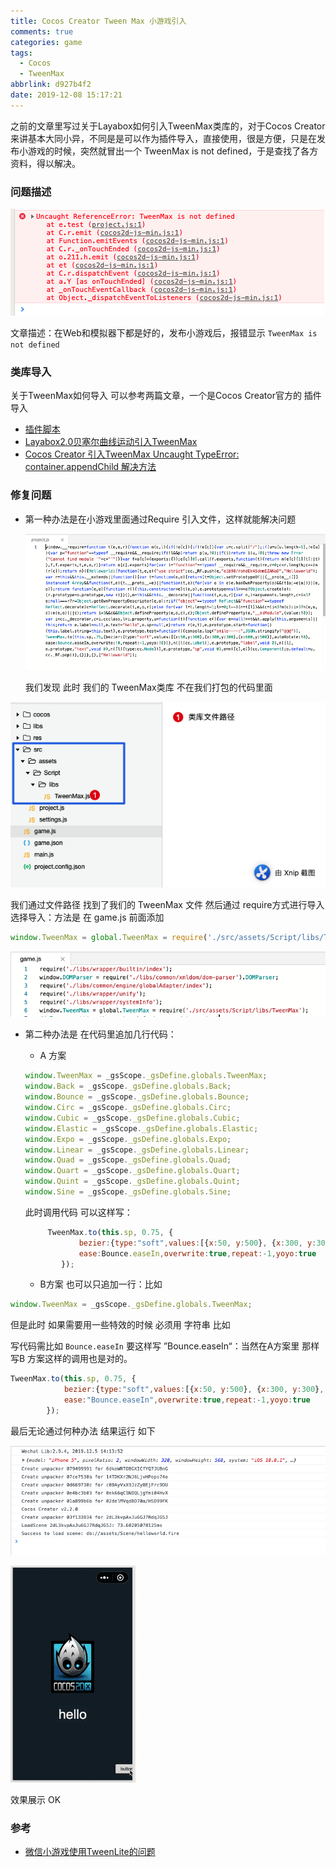 ```yaml
---
title: Cocos Creator Tween Max 小游戏引入
comments: true
categories: game
tags:
  - Cocos
  - TweenMax
abbrlink: d927b4f2
date: 2019-12-08 15:17:21
---
```


之前的文章里写过关于Layabox如何引入TweenMax类库的，对于Cocos Creator来讲基本大同小异，不同是是可以作为插件导入，直接使用，很是方便，只是在发布小游戏的时候，突然就冒出一个 TweenMax is not defined，于是查找了各方资料，得以解决。
<!--more-->

### 问题描述

![image-20191209155240060](Cocos-Creator-Tween-Max-小游戏引入/image-20191209155240060.png)

文章描述：在Web和模拟器下都是好的，发布小游戏后，报错显示 `TweenMax is not defined`

### 类库导入

关于TweenMax如何导入 可以参考两篇文章，一个是Cocos Creator官方的 插件导入

- [插件脚本](https://docs.cocos.com/creator/manual/zh/scripting/plugin-scripts.html)
- [Layabox2.0贝塞尔曲线运动引入TweenMax](http://blog.asroads.com/post/b0aa25e3.html)
- [Cocos Creator 引入TweenMax Uncaught TypeError: container.appendChild 解决方法](http://blog.asroads.com/post/2376105a.html)

### 修复问题

- 第一种办法是在小游戏里面通过Require 引入文件，这样就能解决问题

  ![image-20191209155413880](Cocos-Creator-Tween-Max-小游戏引入/image-20191209155413880.png)

  我们发现 此时 我们的 TweenMax类库 不在我们打包的代码里面

![image-20191209160225182](Cocos-Creator-Tween-Max-小游戏引入/image-20191209160225182.png)

我们通过文件路径 找到了我们的 TweenMax 文件 然后通过 require方式进行导入 选择导入：方法是 在 game.js 前面添加

```javascript
window.TweenMax = global.TweenMax = require('./src/assets/Script/libs/TweenMax');
```

![image-20191209160352310](Cocos-Creator-Tween-Max-小游戏引入/image-20191209160352310.png)

- 第二种办法是 在代码里追加几行代码：

  - A 方案

  ```javascript
  window.TweenMax = _gsScope._gsDefine.globals.TweenMax;
  window.Back = _gsScope._gsDefine.globals.Back;
  window.Bounce = _gsScope._gsDefine.globals.Bounce;
  window.Circ = _gsScope._gsDefine.globals.Circ;
  window.Cubic = _gsScope._gsDefine.globals.Cubic;
  window.Elastic = _gsScope._gsDefine.globals.Elastic;
  window.Expo = _gsScope._gsDefine.globals.Expo;
  window.Linear = _gsScope._gsDefine.globals.Linear;
  window.Quad = _gsScope._gsDefine.globals.Quad;
  window.Quart = _gsScope._gsDefine.globals.Quart;
  window.Quint = _gsScope._gsDefine.globals.Quint;
  window.Sine = _gsScope._gsDefine.globals.Sine;
  ```

  此时调用代码 可以这样写：

  ```javascript
       TweenMax.to(this.sp, 0.75, {
              bezier:{type:"soft",values:[{x:50, y:500}, {x:300, y:300}, {x:600, y:500}], autoRotate:true},
              ease:Bounce.easeIn,overwrite:true,repeat:-1,yoyo:true
          });
  ```

  - B方案 也可以只追加一行：比如

```javascript
window.TweenMax = _gsScope._gsDefine.globals.TweenMax;
```

但是此时 如果需要用一些特效的时候 必须用 字符串 比如 

写代码需比如  `Bounce.easeIn` 要这样写 ”Bounce.easeIn“：当然在A方案里 那样写B 方案这样的调用也是对的。

```javascript
TweenMax.to(this.sp, 0.75, {
            bezier:{type:"soft",values:[{x:50, y:500}, {x:300, y:300}, {x:600, y:500}], autoRotate:true},
            ease:"Bounce.easeIn",overwrite:true,repeat:-1,yoyo:true
        });
```

最后无论通过何种办法 结果运行 如下

![image-20191209160447270](Cocos-Creator-Tween-Max-小游戏引入/image-20191209160447270.png)

![result](Cocos-Creator-Tween-Max-小游戏引入/result.gif)

效果展示 OK

### 参考

- [微信小游戏使用TweenLite的问题](https://forum.cocos.org/t/tweenlite/59580)

